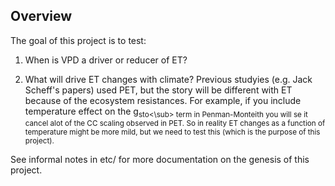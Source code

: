 ## Overview ##

The goal of this project is to test:

1. When is VPD a driver or reducer of ET?

2. What will drive ET changes with climate? Previous studyies (e.g. Jack Scheff's papers) used PET, but the story will be different with ET because of the ecosystem resistances. For example, if you include temperature effect on the g<sub>sto<\sub> term in Penman-Monteith you will se it cancel alot of the CC scaling observed in PET. So in reality ET changes as a function of temperature might be more mild, but we need to test this (which is the purpose of this project).

See informal notes in etc/ for more documentation on the genesis of this project.